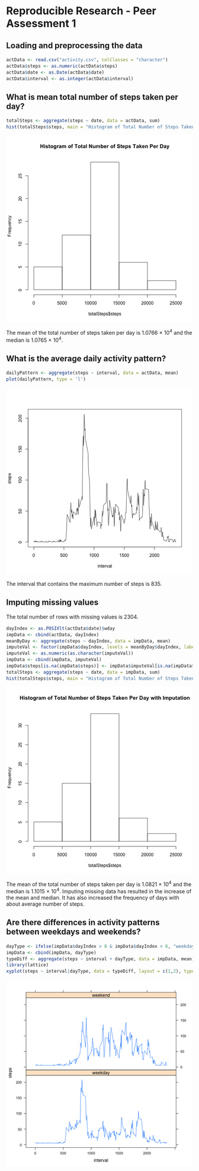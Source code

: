 Reproducible Research - Peer Assessment 1
=========================================

## Loading and preprocessing the data


```r
actData <- read.csv("activity.csv", colClasses = "character")
actData$steps <- as.numeric(actData$steps)
actData$date <- as.Date(actData$date)
actData$interval <- as.integer(actData$interval)
```

## What is mean total number of steps taken per day?


```r
totalSteps <- aggregate(steps ~ date, data = actData, sum)
hist(totalSteps$steps, main = "Histogram of Total Number of Steps Taken Per Day")
```

![plot of chunk unnamed-chunk-2](figure/unnamed-chunk-2.png) 

The mean of the total number of steps taken per day is 1.0766 &times; 10<sup>4</sup> and the median is 1.0765 &times; 10<sup>4</sup>.

## What is the average daily activity pattern?

```r
dailyPattern <- aggregate(steps ~ interval, data = actData, mean)
plot(dailyPattern, type = 'l')
```

![plot of chunk unnamed-chunk-3](figure/unnamed-chunk-3.png) 

The interval that contains the maximum number of steps is 835.

## Imputing missing values

The total number of rows with missing values is 2304.


```r
dayIndex <- as.POSIXlt(actData$date)$wday 
impData <- cbind(actData, dayIndex)
meanByDay <- aggregate(steps ~ dayIndex, data = impData, mean)
imputeVal <- factor(impData$dayIndex, levels = meanByDay$dayIndex, labels = meanByDay$steps)
imputeVal <- as.numeric(as.character(imputeVal))
impData <- cbind(impData, imputeVal)
impData$steps[is.na(impData$steps)] <- impData$imputeVal[is.na(impData$steps)]
totalSteps <- aggregate(steps ~ date, data = impData, sum)
hist(totalSteps$steps, main = "Histogram of Total Number of Steps Taken Per Day with Imputation")
```

![plot of chunk unnamed-chunk-4](figure/unnamed-chunk-4.png) 

The mean of the total number of steps taken per day is 1.0821 &times; 10<sup>4</sup> and the median is 1.1015 &times; 10<sup>4</sup>. Imputing missing data has resulted in the increase of the mean and median. It has also increased the frequency of days with about average number of steps.


## Are there differences in activity patterns between weekdays and weekends?


```r
dayType <- ifelse(impData$dayIndex > 0 & impData$dayIndex < 6, "weekday","weekend")
impData <- cbind(impData, dayType)
typeDiff <- aggregate(steps ~ interval + dayType, data = impData, mean)
library(lattice)
xyplot(steps ~ interval|dayType, data = typeDiff, layout = c(1,2), type = "l")
```

![plot of chunk unnamed-chunk-5](figure/unnamed-chunk-5.png) 
